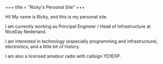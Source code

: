+++
title = "Ricky's Personal Site"
+++

Hi! My name is Ricky, and this is my personal site. 

I am currently working as Principal Engineer / Head of Infrastructure at NiceDay Nederland. 

I am interested in technology (especially programming and infrastructure), electronics, and a little bit of history. 

I am also a licensed amateur radio with callsign YD1EXP.
